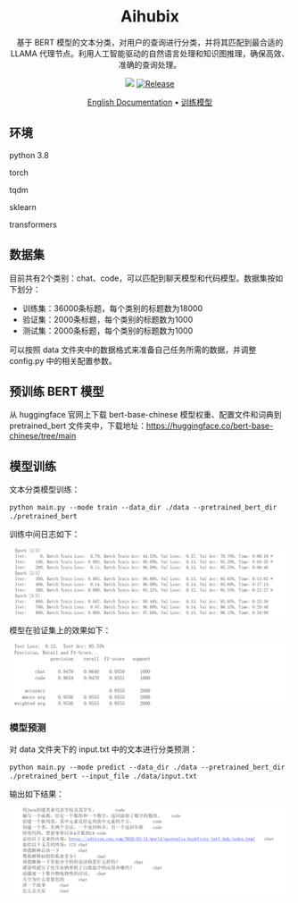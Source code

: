 <h1 align="center">
  <b>Aihubix</b>
  <br>
</h1>
<p align="center">基于 BERT 模型的文本分类，对用户的查询进行分类，并将其匹配到最合适的 LLAMA 代理节点。利用人工智能驱动的自然语言处理和知识图推理，确保高效、准确的查询处理。</p>

<p align="center">
<a href="https://github.com/Agentiums/Aihubix/issues"><img src="https://img.shields.io/badge/contributions-welcome-brightgreen.svg?style=flat"></a>
<a href="https://github.com/Agentiums/Aihubix"><img alt="Release" src="https://img.shields.io/badge/LICENSE-MIT-important"></a>
</p>

<p align="center">
  <a href="/README.md">English Documentation</a> •
  <a href="/train/README.md">训练模型</a> 
</p>



## 环境

python 3.8

torch 

tqdm

sklearn

transformers 

## 数据集

目前共有2个类别：chat、code，可以匹配到聊天模型和代码模型。数据集按如下划分：

- 训练集：36000条标题，每个类别的标题数为18000
- 验证集：2000条标题，每个类别的标题数为1000
- 测试集：2000条标题，每个类别的标题数为1000

可以按照 data 文件夹中的数据格式来准备自己任务所需的数据，并调整 config.py 中的相关配置参数。

## 预训练 BERT 模型

从 huggingface 官网上下载 bert-base-chinese 模型权重、配置文件和词典到 pretrained_bert 文件夹中，下载地址：https://huggingface.co/bert-base-chinese/tree/main

## 模型训练

文本分类模型训练：

```shell
python main.py --mode train --data_dir ./data --pretrained_bert_dir ./pretrained_bert
```

训练中间日志如下：

<img src="https://github.com/Agentiums/Aihubix/blob/main/train/image/a1.png?raw=true" alt="a1" style="zoom:80%;" />

模型在验证集上的效果如下：

<img src="https://github.com/Agentiums/Aihubix/blob/main/train/image/a2.png?raw=true" alt="a2" style="zoom:80%;" />

### 模型预测

对 data 文件夹下的 input.txt 中的文本进行分类预测：

```shell
python main.py --mode predict --data_dir ./data --pretrained_bert_dir ./pretrained_bert --input_file ./data/input.txt
```

输出如下结果：

<img src="https://github.com/Agentiums/Aihubix/blob/main/train/image/a3.png?raw=true" alt="a3" style="zoom:80%;" />

